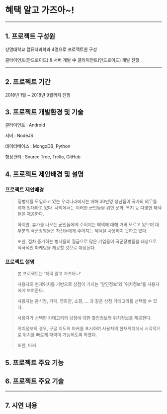 # 혜택 알고 가즈아~!

---

## 1. 프로젝트 구성원

상명대학교 컴퓨터과학과 4명으로 프로젝트원 구성

클라이언트(안드로이드) & 서버 개발 中 클라이언트(안드로이드) 개발 진행

---

## 2. 프로젝트 기간

2018년 1월 ~ 2018년 9월까지 진행

## 3. 프로젝트 개발환경 및 기술

클라이언트 : Android

서버 : NodeJS

데이터베이스 : MongoDB, Python

형상관리 : Source Tree, Trello, GitHub

## 4. 프로젝트 제안배경 및 설명

### 프로젝트 제안배경
> 징병제를 도입하고 있는 우리나라에서는 매해 30만명 청년들이 국가의 의무를 위해 입대하고 있다. 사회에서는 이러한 군인들을 위한 문화, 복지 등 다양한 혜택들을 제공한다.
>
> 하지만, 휴가를 나오는 군인들에게 주어지는 혜택에 대해 거의 모르고 있으며 대부분의 국군장병들은 자신들에게 주어지는 혜택을 사용하지 못하고 있다.
>
> 또한, 점차 증가하는 병사들의 월급으로 많은 기업들이 국군장병들을 대상으로 적극적인 마케팅을 제공할 것으로 예상된다.
>

### 프로젝트 설명
> 본 프로젝트는 '혜택 알고 가즈아~!'
>
> 사용자의 현재위치를 기반으로 상점이 가지는 '할인정보'와 '위치정보'를 사용자에게 보여준다.
>
> 사용자는 음식점, 카페, 영화관, 쇼핑, ... 과 같은 상점 카테고리를 선택할 수 있다.
>
> 사용자가 선택한 카테고리의 상점에 대한 할인정보와 위치정보를 제공한다.
>
> 위치정보의 경우, 구글 지도의 마커를 표시하여 사용자의 현재위치에서 시각적으로 위치를 빠르게 파악이 가능하도록 하였다.
>
> 또한, 마커
>

## 5. 프로젝트 주요 기능



## 6. 프로젝트 주요 기술

---

## 7. 시연 내용
